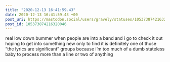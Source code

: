 ```yaml
---
title: "2020-12-13 16:41:59.43"
date: 2020-12-13 16:41:59.43 +00
post_uri: https://mastodon.social/users/gravely/statuses/105373874216320046
post_id: 105373874216320046
---
```

real low down bummer when people are into a band and i go to check it out hoping to get into something new only to find it is definitely one of those “the lyrics are significant” groups because i’m too much of a dumb stateless baby to process more than a line or two of anything


